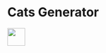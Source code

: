 # Cats Generator

<img src="https://media.giphy.com/media/vFKqnCdLPNOKc/giphy.gif" width="40" height="40" />
